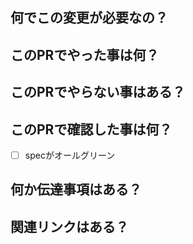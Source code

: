## 何でこの変更が必要なの？
<!-- [必須] この変更が必要な理由を、詳細を分り易く書いて下さい -->

## このPRでやった事は何？
<!-- [必須] リストを使った箇条書きで書いて下さい -->

## このPRでやらない事はある？
<!-- リストを使った箇条書きで書いて下さい -->

## このPRで確認した事は何？
<!-- [必須] 下記以外に何か確認した事があれば追記して下さい -->
- [ ] specがオールグリーン

## 何か伝達事項はある？
<!-- リストを使った箇条書きで書いて下さい -->

## 関連リンクはある？
<!-- 関連するページや、文書のリンクがあれば、簡単な説明と合わせてリストで箇条書きにして下さい -->

<!-- メモ: コメントに[必須]が無い項目は、特記する事が無ければ消しちゃってOKです 👍 -->
